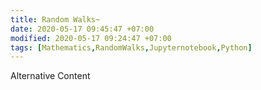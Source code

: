 ```yaml
---
title: Random Walks~
date: 2020-05-17 09:45:47 +07:00
modified: 2020-05-17 09:24:47 +07:00
tags: [Mathematics,RandomWalks,Jupyternotebook,Python]
---
```


   <object data="http://stackoverflow.com" width="400" height="300" type="text/html">
        Alternative Content
    </object>

